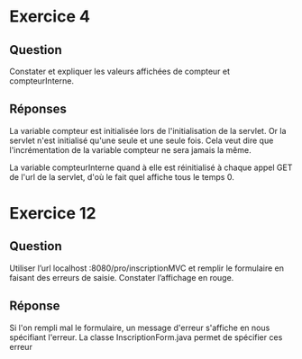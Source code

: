 # Exercice 4
## Question
Constater et expliquer les valeurs affichées de compteur et compteurInterne.

## Réponses
La variable compteur est initialisée lors de l'initialisation de la servlet. Or la servlet n'est initialisé qu'une seule et une seule fois. Cela veut dire que l'incrémentation de la variable compteur ne sera jamais la même.

La variable compteurInterne quand à elle est réinitialisé à chaque appel GET de l'url de la servlet, d'où le fait quel affiche tous le temps 0.

# Exercice 12
## Question
Utiliser l’url localhost :8080/pro/inscriptionMVC et remplir le formulaire en faisant des erreurs de saisie. Constater l’affichage en rouge.

## Réponse
Si l'on rempli mal le formulaire, un message d'erreur s'affiche en nous spécifiant l'erreur.
La classe InscriptionForm.java permet de spécifier ces erreur